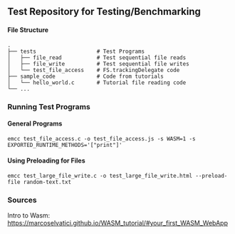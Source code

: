 ## Test Repository for Testing/Benchmarking



#### File Structure
```
.
├── tests                   # Test Programs
│   ├── file_read           # Test sequential file reads
│   ├── file_write          # Test sequential file writes
│   └── test_file_access    # FS.trackingDelegate code
├── sample_code             # Code from tutorials
│   └── hello_world.c       # Tutorial file reading code
└── ...
```

### Running Test Programs

#### General Programs
`emcc test_file_access.c -o test_file_access.js -s WASM=1 -s EXPORTED_RUNTIME_METHODS='["print"]'`

#### Using Preloading for Files
`emcc test_large_file_write.c -o test_large_file_write.html --preload-file random-text.txt`

### Sources
Intro to Wasm: https://marcoselvatici.github.io/WASM_tutorial/#your_first_WASM_WebApp